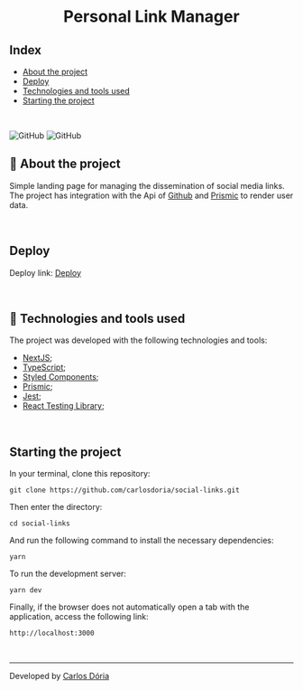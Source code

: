 <h1 align='center'><strong>Personal Link Manager</strong></h1>

## Index

- [About the project](#about-the-project)
- [Deploy](#deploy)
- [Technologies and tools used](#technologies-and-tools-used)
- [Starting the project](#starting-the-project)

<br>

![GitHub](https://img.shields.io/github/license/carlosdoria/social-links)
![GitHub](https://img.shields.io/github/languages/count/carlosdoria/social-links)
<br>

<!-- ![Print da Home Page](https://github.com/carlosdoria/clone-pipefy/blob/main/public/images/Home-page.png) -->

## 📝 About the project

Simple landing page for managing the dissemination of social media links. <br>
The project has integration with the Api of [Github](https://github.com/) and [Prismic](https://prismic.io/) to render user data.

<br>

## Deploy

Deploy link:
[Deploy](https://carlosdoria.vercel.app/)

<br>

## 🚀 Technologies and tools used

The project was developed with the following technologies and tools:

- [NextJS](https://nextjs.org/);
- [TypeScript](https://www.typescriptlang.org/);
- [Styled Components](https://styled-components.com/);
- [Prismic](https://prismic.io/);
- [Jest](https://jestjs.io/);
- [React Testing Library](https://testing-library.com/);

<br>

## Starting the project

In your terminal, clone this repository:

```
git clone https://github.com/carlosdoria/social-links.git
```

Then enter the directory:

```
cd social-links
```

And run the following command to install the necessary dependencies:

```
yarn
```

To run the development server:

```
yarn dev
```

Finally, if the browser does not automatically open a tab with the application, access the following link:

```
http://localhost:3000
```

<!-- ## Como contribuir

 -->

<br>

---

Developed by [Carlos Dória](https://github.com/carlosdoria)
